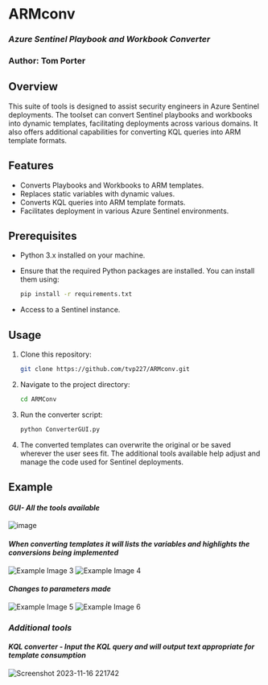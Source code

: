 # ARMconv 
### *Azure Sentinel Playbook and Workbook Converter*
### Author: Tom Porter

## Overview
This suite of tools is designed to assist security engineers in Azure Sentinel deployments. The toolset can convert Sentinel playbooks and workbooks into dynamic templates, facilitating deployments across various domains. It also offers additional capabilities for converting KQL queries into ARM template formats.

## Features

- Converts Playbooks and Workbooks to ARM templates.
- Replaces static variables with dynamic values.
- Converts KQL queries into ARM template formats.
- Facilitates deployment in various Azure Sentinel environments.

## Prerequisites

- Python 3.x installed on your machine.
- Ensure that the required Python packages are installed. You can install them using:

    ```bash
    pip install -r requirements.txt
    ```
- Access to a Sentinel instance.
  
## Usage

1. Clone this repository:

    ```bash
    git clone https://github.com/tvp227/ARMconv.git
    ```

2. Navigate to the project directory:

    ```bash
    cd ARMConv
    ```

3. Run the converter script:

    ```bash
    python ConverterGUI.py
    ```

4. The converted templates can overwrite the original or be saved wherever the user sees fit. The additional tools available help adjust and manage the code used for Sentinel deployments.

## Example
#### *GUI- All the tools available*

![image](https://github.com/tvp227/ARMconv/assets/46229276/adf9c8b7-6d76-453b-9b26-48b96164ba12)

#### *When converting templates it will lists the variables and highlights the conversions being implemented*

![Example Image 3](https://github.com/tvp227/ARMconv/assets/46229276/50fda650-b493-4b49-bfac-081cc77c1258)
![Example Image 4](https://github.com/tvp227/ARMconv/assets/46229276/6d9675d7-107f-4935-b581-111bf2ab761f)

#### *Changes to parameters made*

![Example Image 5](https://github.com/tvp227/ARMconv/assets/46229276/b373388d-37d3-4bd0-8a76-ce8ccb3414d2) ![Example Image 6](https://github.com/tvp227/ARMconv/assets/46229276/01a11a0b-d6d7-4262-8d59-aa76b2eb5893)

### *Additional tools*
#### *KQL converter - Input the KQL query and will output text appropriate for template consumption*
![Screenshot 2023-11-16 221742](https://github.com/tvp227/ARMconv/assets/46229276/f741c975-e50a-4ce1-8762-fcbfb101e845)
